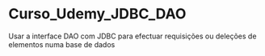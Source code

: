 # Curso_Udemy_JDBC_DAO
Usar a interface DAO com JDBC para efectuar requisições ou deleções de elementos numa base de dados
